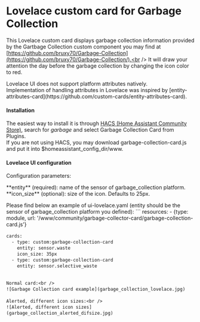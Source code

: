# Lovelace custom card for Garbage Collection

This Lovelace custom card displays garbage collection information provided by
the Gartbage Collection custom component you may find at
[https://github.com/bruxy70/Garbage-Collection](https://github.com/bruxy70/Garbage-Collection/).<br />
It will draw your attention the day before the garbage collection by changing the icon color to red.
<p>
Lovelace UI does not support platform attributes natively.<br />
Implementation of handling attributes in Lovelace was inspired by [entity-attributes-card](https://github.com/custom-cards/entity-attributes-card).

#### Installation
The easiest way to install it is through [HACS (Home Assistant Community Store)](https://custom-components.github.io/hacs/),
search for <i>garbage</i> and select Garbage Collection Card from Plugins.<br />
If you are not using HACS, you may download garbage-collection-card.js and put it into $homeassistant_config_dir/www.<br />

#### Lovelace UI configuration
Configuration parameters:<br />
<p>
**entity** (required): name of the sensor of garbage_collection platform.<br />
**icon_size** (optional): size of the icon. Defaults to 25px.
<p>
Please find below an example of ui-lovelace.yaml (entity should be the sensor of garbage_collection platform you defined):
```
resources:
  - {type: module, url: '/www/community/garbage-collector-card/garbage-collection-card.js'}

    cards:
      - type: custom:garbage-collection-card
        entity: sensor.waste
        icon_size: 35px
      - type: custom:garbage-collection-card
        entity: sensor.selective_waste
```

Normal card:<br />
![Garbage Collection card example](garbage_collection_lovelace.jpg)

Alerted, different icon sizes:<br />
![Alerted, different icon sizes](garbage_collection_alerted_difsize.jpg)

